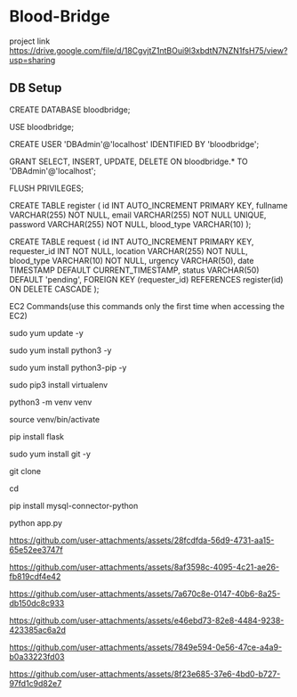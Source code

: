 # Blood-Bridge
project link
https://drive.google.com/file/d/18CgvjtZ1ntBOui9l3xbdtN7NZN1fsH75/view?usp=sharing

## DB Setup
CREATE DATABASE bloodbridge;

USE bloodbridge;


CREATE USER 'DBAdmin'@'localhost' IDENTIFIED BY 'bloodbridge';

GRANT SELECT, INSERT, UPDATE, DELETE ON bloodbridge.* TO 'DBAdmin'@'localhost';

FLUSH PRIVILEGES;


CREATE TABLE register (
         id INT AUTO_INCREMENT PRIMARY KEY,
         fullname VARCHAR(255) NOT NULL,
         email VARCHAR(255) NOT NULL UNIQUE,
         password VARCHAR(255) NOT NULL,
         blood_type VARCHAR(10)
     );

CREATE TABLE request (
         id INT AUTO_INCREMENT PRIMARY KEY,
         requester_id INT NOT NULL,
         location VARCHAR(255) NOT NULL,
         blood_type VARCHAR(10) NOT NULL,
         urgency VARCHAR(50),
         date TIMESTAMP DEFAULT CURRENT_TIMESTAMP,
         status VARCHAR(50) DEFAULT 'pending',
         FOREIGN KEY (requester_id) REFERENCES register(id) ON DELETE CASCADE
     );

EC2 Commands(use this commands only the first time when accessing the EC2)

sudo yum update -y

sudo yum install python3 -y

sudo yum install python3-pip -y

sudo pip3 install virtualenv

python3 -m venv venv

source venv/bin/activate

pip install flask

sudo yum install git -y

git clone <your repositorie link>

cd <your repository name>

pip install mysql-connector-python

python app.py 


https://github.com/user-attachments/assets/28fcdfda-56d9-4731-aa15-65e52ee3747f





https://github.com/user-attachments/assets/8af3598c-4095-4c21-ae26-fb819cdf4e42


https://github.com/user-attachments/assets/7a670c8e-0147-40b6-8a25-db150dc8c933


https://github.com/user-attachments/assets/e46ebd73-82e8-4484-9238-423385ac6a2d



https://github.com/user-attachments/assets/7849e594-0e56-47ce-a4a9-b0a33223fd03


https://github.com/user-attachments/assets/8f23e685-37e6-4bd0-b727-97fd1c9d82e7







